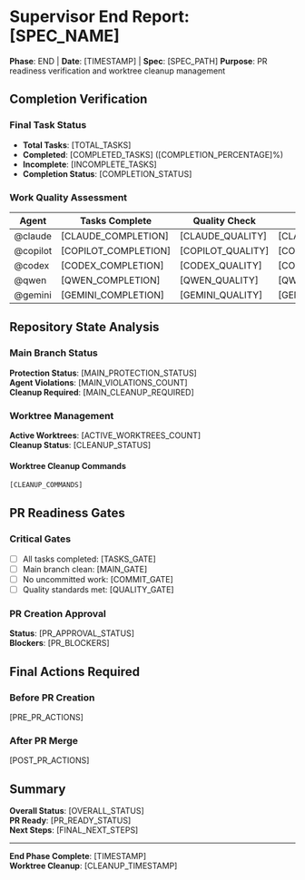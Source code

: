# Supervisor End Report: [SPEC_NAME]

**Phase**: END | **Date**: [TIMESTAMP] | **Spec**: [SPEC_PATH]
**Purpose**: PR readiness verification and worktree cleanup management

## Completion Verification

### Final Task Status
- **Total Tasks**: [TOTAL_TASKS]
- **Completed**: [COMPLETED_TASKS] ([COMPLETION_PERCENTAGE]%)
- **Incomplete**: [INCOMPLETE_TASKS]
- **Completion Status**: [COMPLETION_STATUS]

### Work Quality Assessment
| Agent | Tasks Complete | Quality Check | PR Ready |
|-------|---------------|---------------|----------|
| @claude | [CLAUDE_COMPLETION] | [CLAUDE_QUALITY] | [CLAUDE_PR_READY] |
| @copilot | [COPILOT_COMPLETION] | [COPILOT_QUALITY] | [COPILOT_PR_READY] |
| @codex | [CODEX_COMPLETION] | [CODEX_QUALITY] | [CODEX_PR_READY] |
| @qwen | [QWEN_COMPLETION] | [QWEN_QUALITY] | [QWEN_PR_READY] |
| @gemini | [GEMINI_COMPLETION] | [GEMINI_QUALITY] | [GEMINI_PR_READY] |

## Repository State Analysis

### Main Branch Status
**Protection Status**: [MAIN_PROTECTION_STATUS]  
**Agent Violations**: [MAIN_VIOLATIONS_COUNT]  
**Cleanup Required**: [MAIN_CLEANUP_REQUIRED]

### Worktree Management
**Active Worktrees**: [ACTIVE_WORKTREES_COUNT]  
**Cleanup Status**: [CLEANUP_STATUS]

#### Worktree Cleanup Commands
```bash
[CLEANUP_COMMANDS]
```

## PR Readiness Gates

### Critical Gates
- [ ] All tasks completed: [TASKS_GATE]
- [ ] Main branch clean: [MAIN_GATE] 
- [ ] No uncommitted work: [COMMIT_GATE]
- [ ] Quality standards met: [QUALITY_GATE]

### PR Creation Approval
**Status**: [PR_APPROVAL_STATUS]  
**Blockers**: [PR_BLOCKERS]

## Final Actions Required

### Before PR Creation
[PRE_PR_ACTIONS]

### After PR Merge
[POST_PR_ACTIONS]

## Summary
**Overall Status**: [OVERALL_STATUS]  
**PR Ready**: [PR_READY_STATUS]  
**Next Steps**: [FINAL_NEXT_STEPS]

---
**End Phase Complete**: [TIMESTAMP]  
**Worktree Cleanup**: [CLEANUP_TIMESTAMP]